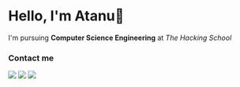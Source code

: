 # Hello, I'm Atanu👋

I'm pursuing **Computer Science Engineering** at *The Hacking School*

### Contact me
<a href="mailto:atanu_sarkar1@outlook.com"><img src="https://img.shields.io/badge/Mail-gray?logo=mailgun&logoColor=white&style=flat"></a>
<a href="https://www.linkedin.com/in/atanu23"><img src="https://img.shields.io/badge/LinkedIn-blue?logo=linkedin&logoColor=white"></a>
<a href="https://twitter.com/x_atanu"><img src="https://img.shields.io/twitter/follow/x_atanu?label=Twitter&style=social"></a>
